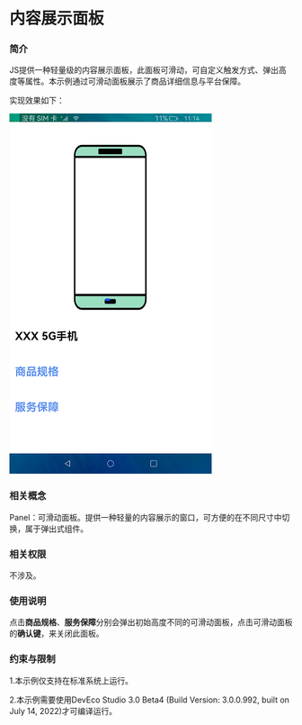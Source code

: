 # 内容展示面板

### 简介

JS提供一种轻量级的内容展示面板，此面板可滑动，可自定义触发方式、弹出高度等属性。本示例通过可滑动面板展示了商品详细信息与平台保障。

实现效果如下：

![](screenshots/devices/main.png)

### 相关概念

Panel：可滑动面板。提供一种轻量的内容展示的窗口，可方便的在不同尺寸中切换，属于弹出式组件。

### 相关权限

不涉及。

### 使用说明

点击**商品规格**、**服务保障**分别会弹出初始高度不同的可滑动面板，点击可滑动面板的**确认键**，来关闭此面板。

### 约束与限制

1.本示例仅支持在标准系统上运行。

2.本示例需要使用DevEco Studio 3.0 Beta4 (Build Version: 3.0.0.992, built on July 14, 2022)才可编译运行。


